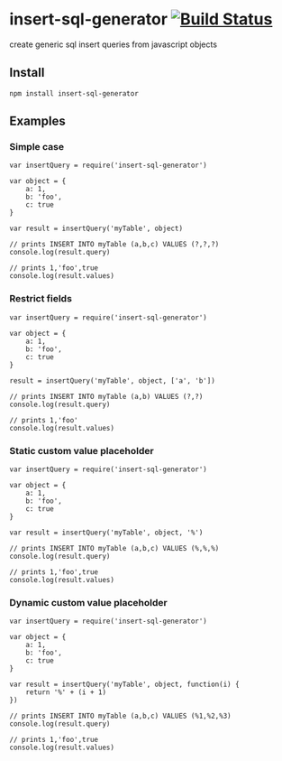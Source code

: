 # insert-sql-generator [![Build Status](https://secure.travis-ci.org/kessler/insert-sql-generator.png?branch=master)](http://travis-ci.org/kessler/insert-sql-generator)

create generic sql insert queries from javascript objects

## Install
```
npm install insert-sql-generator
```

## Examples

### Simple case
```
var insertQuery = require('insert-sql-generator')

var object = {
    a: 1,
    b: 'foo',
    c: true
}

var result = insertQuery('myTable', object)

// prints INSERT INTO myTable (a,b,c) VALUES (?,?,?)
console.log(result.query)

// prints 1,'foo',true
console.log(result.values)

```

### Restrict fields
```
var insertQuery = require('insert-sql-generator')

var object = {
    a: 1,
    b: 'foo',
    c: true
}

result = insertQuery('myTable', object, ['a', 'b'])

// prints INSERT INTO myTable (a,b) VALUES (?,?)
console.log(result.query)

// prints 1,'foo'
console.log(result.values)

```

### Static custom value placeholder
```
var insertQuery = require('insert-sql-generator')

var object = {
    a: 1,
    b: 'foo',
    c: true
}

var result = insertQuery('myTable', object, '%')

// prints INSERT INTO myTable (a,b,c) VALUES (%,%,%)
console.log(result.query)

// prints 1,'foo',true
console.log(result.values)

```


### Dynamic custom value placeholder
```
var insertQuery = require('insert-sql-generator')

var object = {
    a: 1,
    b: 'foo',
    c: true
}

var result = insertQuery('myTable', object, function(i) {
    return '%' + (i + 1)
})

// prints INSERT INTO myTable (a,b,c) VALUES (%1,%2,%3)
console.log(result.query)

// prints 1,'foo',true
console.log(result.values)

```